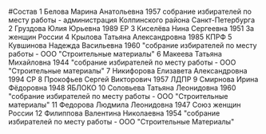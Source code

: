 #Состав
1 Белова Марина Анатольевна 1957 собрание избирателей по месту работы - администрация Колпинского района Санкт-Петербурга
2 Груздова Юлия Юрьевна 1989 ЕР
3 Киселёва Нина Сергеевна 1951 За женщин России
4 Крылова Татьяна Александровна 1985 КПРФ
5 Кувшинова Надежда Васильевна 1960 \"собрание избирателей по месту работы - ООО \"Строительные материалы\"
6 Макеева Татьяна Михайловна 1944 \"собрание избирателей по месту работы - ООО \"Строительные материалы\"
7 Никифорова Елизавета Александровна 1994 СР
8 Прокофьев Сергей Викторович 1957 ЛДПР
9 Смирнова Ирина Фёдоровна 1948 ЯБЛОКО
10 Соловьева Татьяна Леонидовна 1960 \"собрание избирателей по месту работы - ООО \"Строительные материалы\"
11 Федорова Людмила Леонидовна 1947 Союз женщин России
12 Филиппова Валентина Николаевна 1954 \"собрание избирателей по месту работы - ООО \"Строительные Материалы\"
